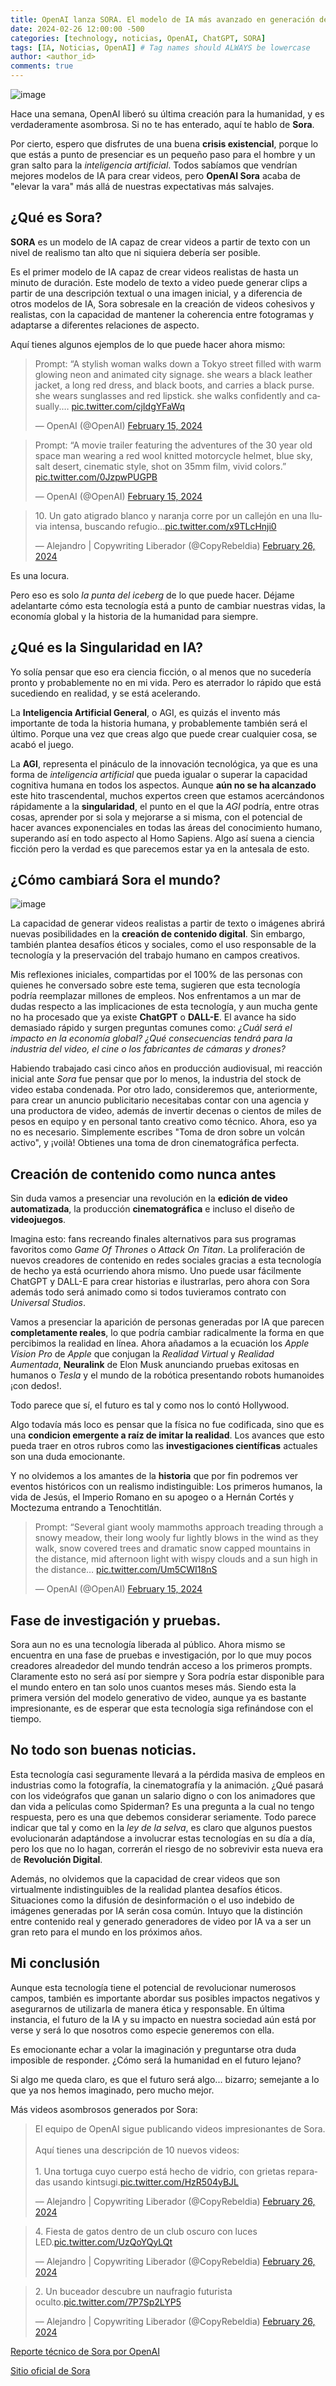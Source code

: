 ```yaml
---
title: OpenAI lanza SORA. El modelo de IA más avanzado en generación de video. 
date: 2024-02-26 12:00:00 -500
categories: [technology, noticias, OpenAI, ChatGPT, SORA] 
tags: [IA, Noticias, OpenAI] # Tag names should ALWAYS be lowercase
author: <author_id>
comments: true
---
```

![image](/assets/img/Videos%20generados%20con%20Sora.webp)

Hace una semana, OpenAI liberó su última creación para la humanidad, y es verdaderamente asombrosa. Si no te has enterado, aquí te hablo de **Sora**. 

Por cierto, espero que disfrutes de una buena **crisis existencial**, porque lo que estás a punto de presenciar es un pequeño paso para el hombre y un gran salto para la *inteligencia artificial*. Todos sabíamos que vendrían mejores modelos de IA para crear videos, pero **OpenAI Sora** acaba de "elevar la vara" más allá de nuestras expectativas más salvajes.

## ¿Qué es Sora?

**SORA** es un modelo de IA capaz de crear videos a partir de texto con un nivel de realismo tan alto que ni siquiera debería ser posible.

Es el primer modelo de IA capaz de crear videos realistas de hasta un minuto de duración. Este modelo de texto a video puede generar clips a partir de una descripción textual o una imagen inicial, y a diferencia de otros modelos de IA, Sora sobresale en la creación de videos cohesivos y realistas, con la capacidad de mantener la coherencia entre fotogramas y adaptarse a diferentes relaciones de aspecto.

Aquí tienes algunos ejemplos de lo que puede hacer ahora mismo:

<blockquote class="twitter-tweet" data-media-max-width="560"><p lang="en" dir="ltr">Prompt: “A stylish woman walks down a Tokyo street filled with warm glowing neon and animated city signage. she wears a black leather jacket, a long red dress, and black boots, and carries a black purse. she wears sunglasses and red lipstick. she walks confidently and casually.… <a href="https://t.co/cjIdgYFaWq">pic.twitter.com/cjIdgYFaWq</a></p>&mdash; OpenAI (@OpenAI) <a href="https://twitter.com/OpenAI/status/1758192965703647443?ref_src=twsrc%5Etfw">February 15, 2024</a></blockquote> <script async src="https://platform.twitter.com/widgets.js" charset="utf-8"></script>

<blockquote class="twitter-tweet" data-media-max-width="560"><p lang="en" dir="ltr">Prompt: “A movie trailer featuring the adventures of the 30 year old space man wearing a red wool knitted motorcycle helmet, blue sky, salt desert, cinematic style, shot on 35mm film, vivid colors.” <a href="https://t.co/0JzpwPUGPB">pic.twitter.com/0JzpwPUGPB</a></p>&mdash; OpenAI (@OpenAI) <a href="https://twitter.com/OpenAI/status/1758192961496760376?ref_src=twsrc%5Etfw">February 15, 2024</a></blockquote> <script async src="https://platform.twitter.com/widgets.js" charset="utf-8"></script>


<blockquote class="twitter-tweet" data-media-max-width="560"><p lang="es" dir="ltr">10. Un gato atigrado blanco y naranja corre por un callejón en una lluvia intensa, buscando refugio...<a href="https://t.co/x9TLcHnji0">pic.twitter.com/x9TLcHnji0</a></p>&mdash; Alejandro | Copywriting Liberador (@CopyRebeldia) <a href="https://twitter.com/CopyRebeldia/status/1762097171640275227?ref_src=twsrc%5Etfw">February 26, 2024</a></blockquote> <script async src="https://platform.twitter.com/widgets.js" charset="utf-8"></script>


Es una locura. 

Pero eso es solo *la punta del iceberg* de lo que puede hacer. Déjame adelantarte cómo esta tecnología está a punto de cambiar nuestras vidas, la economía global y la historia de la humanidad para siempre.

## ¿Qué es la Singularidad en IA? 

Yo solía pensar que eso era ciencia ficción, o al menos que no sucedería pronto y probablemente no en mi vida. Pero es aterrador lo rápido que está sucediendo en realidad, y se está acelerando.  

La **Inteligencia Artificial General**, o AGI, es quizás el invento más importante de toda la historia humana, y probablemente también será el último. Porque una vez que creas algo que puede crear cualquier cosa, se acabó el juego.

La **AGI**, representa el pináculo de la innovación tecnológica, ya que es una forma de *inteligencia artificial* que pueda igualar o superar la capacidad cognitiva humana en todos los aspectos. Aunque **aún no se ha alcanzado** este hito trascendental, muchos expertos creen que estamos acercándonos rápidamente a la **singularidad**, el punto en el que la *AGI* podría, entre otras cosas, aprender por si sola y mejorarse a si misma, con el potencial de hacer avances exponenciales en todas las áreas del conocimiento humano, superando así en todo aspecto al Homo Sapiens. Algo así suena a ciencia ficción pero la verdad es que parecemos estar ya en la antesala de esto. 


## ¿Cómo cambiará Sora el mundo?

![image](/assets/img/DALL·E%202024-02-26%2012.39.09%20-%20Visualize%20a%20futuristic%20scene%20in%20a%20wide%2016_9%20format%20where%20AI-generated%20people%20who%20look%20completely%20real%20are%20interacting%20within%20a%20dynamic,%20mixed%20real.webp)

La capacidad de generar videos realistas a partir de texto o imágenes abrirá nuevas posibilidades en la **creación de contenido digital**. Sin embargo, también plantea desafíos éticos y sociales, como el uso responsable de la tecnología y la preservación del trabajo humano en campos creativos.

Mis reflexiones iniciales, compartidas por el 100% de las personas con quienes he conversado sobre este tema, sugieren que esta tecnología podría reemplazar millones de empleos. Nos enfrentamos a un mar de dudas respecto a las implicaciones de esta tecnología, y aun mucha gente no ha procesado que ya existe **ChatGPT** o **DALL-E**. El avance ha sido demasiado rápido y surgen preguntas comunes como: *¿Cuál será el impacto en la economía global?* *¿Qué consecuencias tendrá para la industria del video, el cine o los fabricantes de cámaras y drones?*

Habiendo trabajado casi cinco años en producción audiovisual, mi reacción inicial ante *Sora* fue pensar que por lo menos, la industria del stock de video estaba condenada. Por otro lado, consideremos que, anteriormente, para crear un anuncio publicitario necesitabas contar con una agencia y una productora de video, además de invertir decenas o cientos de miles de pesos en equipo y en personal tanto creativo como técnico. Ahora, eso ya no es necesario. Simplemente escribes "Toma de dron sobre un volcán activo", y ¡voilà! Obtienes una toma de dron cinematográfica perfecta.

## Creación de contenido como nunca antes

Sin duda vamos a presenciar una revolución en la **edición de video automatizada**, la producción **cinematográfica** e incluso el diseño de **videojuegos**. 

Imagina esto: fans recreando finales alternativos para sus programas favoritos como *Game Of Thrones* o *Attack On Titan*. La proliferación de nuevos creadores de contenido en redes sociales gracias a esta tecnología de hecho ya está ocurriendo ahora mismo. Uno puede usar fácilmente ChatGPT y DALL-E para crear historias e ilustrarlas, pero ahora con Sora además todo será animado como si todos tuvieramos contrato con *Universal Studios*. 

Vamos a presenciar la aparición de personas generadas por IA que parecen **completamente reales**, lo que podría cambiar radicalmente la forma en que percibimos la realidad en línea. Ahora añadamos a la ecuación los *Apple Vision Pro* de *Apple* que conjugan la *Realidad Virtual* y *Realidad Aumentada*, **Neuralink** de Elon Musk anunciando pruebas exitosas en humanos o *Tesla* y el mundo de la robótica presentando robots humanoides ¡con dedos!. 

Todo parece que sí, el futuro es tal y como nos lo contó Hollywood. 

Algo todavía más loco es pensar que la física no fue codificada, sino que es una **condicion emergente a raíz de imitar la realidad**. Los avances que esto pueda traer en otros rubros como las **investigaciones científicas** actuales son una duda emocionante. 

Y no olvidemos a los amantes de la **historia** que por fin podremos ver eventos históricos con un realismo indistinguible: Los primeros humanos, la vida de Jesús, el Imperio Romano en su apogeo o a Hernán Cortés y Moctezuma entrando a Tenochtitlán. 

<blockquote class="twitter-tweet" data-media-max-width="560"><p lang="en" dir="ltr">Prompt: “Several giant wooly mammoths approach treading through a snowy meadow, their long wooly fur lightly blows in the wind as they walk, snow covered trees and dramatic snow capped mountains in the distance, mid afternoon light with wispy clouds and a sun high in the distance… <a href="https://t.co/Um5CWI18nS">pic.twitter.com/Um5CWI18nS</a></p>&mdash; OpenAI (@OpenAI) <a href="https://twitter.com/OpenAI/status/1758192960116785459?ref_src=twsrc%5Etfw">February 15, 2024</a></blockquote> <script async src="https://platform.twitter.com/widgets.js" charset="utf-8"></script>


## Fase de investigación y pruebas.

Sora aun no es una tecnología liberada al público. Ahora mismo se encuentra en una fase de pruebas e investigación, por lo que muy pocos creadores alreadedor del mundo tendrán acceso a los primeros prompts. Claramente esto no será así por siempre y Sora podría estar disponible para el mundo entero en tan solo unos cuantos meses más. Siendo esta la primera versión del modelo generativo de video, aunque ya es bastante impresionante, es de esperar que esta tecnología siga refinándose con el tiempo. 

## No todo son buenas noticias. 

Esta tecnología casi seguramente llevará a la pérdida masiva de empleos en industrias como la fotografía, la cinematografía y la animación. ¿Qué pasará con los videógrafos que ganan un salario digno o con los animadores que dan vida a películas como Spiderman? Es una pregunta a la cual no tengo respuesta, pero es una que debemos considerar seriamente. Todo parece indicar que tal y como en la *ley de la selva*, es claro que algunos puestos evolucionarán adaptándose a involucrar estas tecnologías en su día a día, pero los que no lo hagan, correrán el riesgo de no sobrevivir esta nueva era de **Revolución Digital**. 

Además, no olvidemos que la capacidad de crear videos que son virtualmente indistinguibles de la realidad plantea desafíos éticos. Situaciones como la difusión de desinformación o el uso indebido de imágenes generadas por IA serán cosa común. Intuyo que la distinción entre contenido real y generado generadores de video por IA va a ser un gran reto para el mundo en los próximos años. 

## Mi conclusión

Aunque esta tecnología tiene el potencial de revolucionar numerosos campos, también es importante abordar sus posibles impactos negativos y asegurarnos de utilizarla de manera ética y responsable. En última instancia, el futuro de la IA y su impacto en nuestra sociedad aún está por verse y será lo que nosotros como especie generemos con ella. 

Es emocionante echar a volar la imaginación y preguntarse otra duda imposible de responder. ¿Cómo será la humanidad en el futuro lejano?

Si algo me queda claro, es que el futuro será algo... bizarro; semejante a lo que ya nos hemos imaginado, pero mucho mejor.  

Más videos asombrosos generados por Sora: 

<blockquote class="twitter-tweet" data-media-max-width="560"><p lang="es" dir="ltr">El equipo de OpenAI sigue publicando videos impresionantes de Sora. <br><br>Aquí tienes una descripción de 10 nuevos videos:<br><br>1. Una tortuga cuyo cuerpo está hecho de vidrio, con grietas reparadas usando kintsugi.<a href="https://t.co/HzR504yBJL">pic.twitter.com/HzR504yBJL</a></p>&mdash; Alejandro | Copywriting Liberador (@CopyRebeldia) <a href="https://twitter.com/CopyRebeldia/status/1762095281712091579?ref_src=twsrc%5Etfw">February 26, 2024</a></blockquote> <script async src="https://platform.twitter.com/widgets.js" charset="utf-8"></script>

<blockquote class="twitter-tweet" data-media-max-width="560"><p lang="es" dir="ltr">4. Fiesta de gatos dentro de un club oscuro con luces LED.<a href="https://t.co/UzQoYQyLQt">pic.twitter.com/UzQoYQyLQt</a></p>&mdash; Alejandro | Copywriting Liberador (@CopyRebeldia) <a href="https://twitter.com/CopyRebeldia/status/1762096109462151418?ref_src=twsrc%5Etfw">February 26, 2024</a></blockquote> <script async src="https://platform.twitter.com/widgets.js" charset="utf-8"></script>

<blockquote class="twitter-tweet" data-media-max-width="560"><p lang="es" dir="ltr">2. Un buceador descubre un naufragio futurista oculto.<a href="https://t.co/7P7Sp2LYP5">pic.twitter.com/7P7Sp2LYP5</a></p>&mdash; Alejandro | Copywriting Liberador (@CopyRebeldia) <a href="https://twitter.com/CopyRebeldia/status/1762095790028153290?ref_src=twsrc%5Etfw">February 26, 2024</a></blockquote> <script async src="https://platform.twitter.com/widgets.js" charset="utf-8"></script>

[Reporte técnico de Sora por OpenAI](https://openai.com/research/video-generation-models-as-world-simulators)

[Sitio oficial de Sora](https://openai.com/sora)